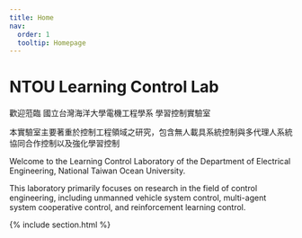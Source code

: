 ```yaml
---
title: Home
nav:
  order: 1
  tooltip: Homepage
---
```


# NTOU Learning Control Lab

歡迎蒞臨 國立台灣海洋大學電機工程學系 學習控制實驗室

本實驗室主要著重於控制工程領域之研究，包含無人載具系統控制與多代理人系統協同合作控制以及強化學習控制

Welcome to the Learning Control Laboratory of the Department of Electrical Engineering, National Taiwan Ocean University.

This laboratory primarily focuses on research in the field of control engineering, including unmanned vehicle system control, multi-agent system cooperative control, and reinforcement learning control.



{% include section.html %}

<!--
{% capture text %}

Lorem ipsum dolor sit amet, consectetur adipiscing elit, sed do eiusmod tempor incididunt ut labore et dolore magna aliqua.

{%
  include button.html
  link="projects"
  text="Browse our projects"
  icon="fa-solid fa-arrow-right"
  flip=true
  style="bare"
%}

{% endcapture %}

{%
  include feature.html
  image="images/photo.jpg"
  link="projects"
  title="Our Projects"
  flip=true
  style="bare"
  text=text
%}
-->
<!--
{% capture text %}

Lorem ipsum dolor sit amet, consectetur adipiscing elit, sed do eiusmod tempor incididunt ut labore et dolore magna aliqua.

{%
  include button.html
  link="team"
  text="Meet our team"
  icon="fa-solid fa-arrow-right"
  flip=true
  style="bare"
%}

{% endcapture %}

{%
  include feature.html
  image="images/photo.jpg"
  link="team"
  title="Our Team"
  text=text
%}


-->
